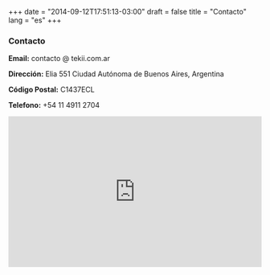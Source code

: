 +++
date = "2014-09-12T17:51:13-03:00"
draft = false
title = "Contacto"
lang = "es"
+++

### Contacto

**Email:** contacto @ tekii.com.ar 

**Dirección:** Elia 551 Ciudad Autónoma de Buenos Aires, Argentina

**Código Postal:** C1437ECL

**Telefono:** +54 11 4911 2704

<div id="mapa" class="mapa">
<iframe width="100%" height="300" frameborder="0" scrolling="no" style="border:0" marginheight="0" marginwidth="0" src="https://www.google.com/maps/embed/v1/place?key=AIzaSyDMmXCan72cha3IVZOmBpBolRGUr2vxte0&amp;q=TEKii+S.R.L.+ELIA+551+Argentina&amp;maptype=roadmap&amp;zoom=17">
</iframe>
</div>

